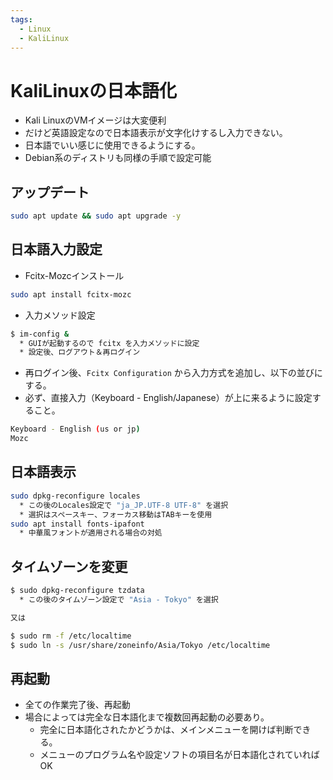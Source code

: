 ```yaml
---
tags:
  - Linux
  - KaliLinux
---
```


# KaliLinuxの日本語化

- Kali LinuxのVMイメージは大変便利
- だけど英語設定なので日本語表示が文字化けするし入力できない。
- 日本語でいい感じに使用できるようにする。
- Debian系のディストリも同様の手順で設定可能

## アップデート

```bash
sudo apt update && sudo apt upgrade -y
```

## 日本語入力設定

- Fcitx-Mozcインストール

```bash
sudo apt install fcitx-mozc
```

- 入力メソッド設定

```bash
$ im-config &
  * GUIが起動するので fcitx を入力メソッドに設定
  * 設定後、ログアウト＆再ログイン
```

- 再ログイン後、`Fcitx Configuration` から入力方式を追加し、以下の並びにする。
- 必ず、直接入力（Keyboard - English/Japanese）が上に来るように設定すること。


```bash
Keyboard - English (us or jp)
Mozc
```

## 日本語表示

```bash
sudo dpkg-reconfigure locales
  * この後のLocales設定で "ja_JP.UTF-8 UTF-8" を選択
  * 選択はスペースキー、フォーカス移動はTABキーを使用
sudo apt install fonts-ipafont
  * 中華風フォントが適用される場合の対処
```

## タイムゾーンを変更

```bash
$ sudo dpkg-reconfigure tzdata
  * この後のタイムゾーン設定で "Asia - Tokyo" を選択

又は

$ sudo rm -f /etc/localtime
$ sudo ln -s /usr/share/zoneinfo/Asia/Tokyo /etc/localtime
```

## 再起動

- 全ての作業完了後、再起動
- 場合によっては完全な日本語化まで複数回再起動の必要あり。
  - 完全に日本語化されたかどうかは、メインメニューを開けば判断できる。
  - メニューのプログラム名や設定ソフトの項目名が日本語化されていればOK
